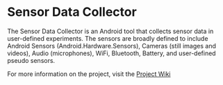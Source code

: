 Sensor Data Collector
===================

The Sensor Data Collector is an Android tool that collects sensor data in user-defined experiments. The sensors are broadly defined to include Android Sensors (Android.Hardware.Sensors), Cameras (still images and videos), Audio (microphones), WiFi, Bluetooth, Battery, and user-defined pseudo sensors.

For more information on the project, visit the <a href="https://github.com/sysnetlab/SensorDataCollector/wiki">Project  Wiki</a>


